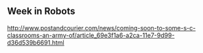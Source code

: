 ## Week in Robots

http://www.postandcourier.com/news/coming-soon-to-some-s-c-classrooms-an-army-of/article_69e3f1a6-a2ca-11e7-9d99-d36d539b6691.html
